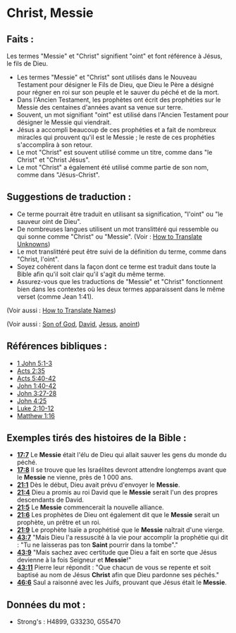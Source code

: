 # Christ, Messie

## Faits :

Les termes "Messie" et "Christ" signifient "oint" et font référence à Jésus, le fils de Dieu.

* Les termes "Messie" et "Christ" sont utilisés dans le Nouveau Testament pour désigner le Fils de Dieu, que Dieu le Père a désigné pour régner en roi sur son peuple et le sauver du péché et de la mort.
* Dans l'Ancien Testament, les prophètes ont écrit des prophéties sur le Messie des centaines d'années avant sa venue sur terre.
* Souvent, un mot signifiant "oint" est utilisé dans l'Ancien Testament pour désigner le Messie qui viendrait.
* Jésus a accompli beaucoup de ces prophéties et a fait de nombreux miracles qui prouvent qu'il est le Messie ; le reste de ces prophéties s'accomplira à son retour.
* Le mot "Christ" est souvent utilisé comme un titre, comme dans "le Christ" et "Christ Jésus".
* Le mot "Christ" a également été utilisé comme partie de son nom, comme dans "Jésus-Christ".

## Suggestions de traduction :

* Ce terme pourrait être traduit en utilisant sa signification, "l'oint" ou "le sauveur oint de Dieu".
* De nombreuses langues utilisent un mot translittéré qui ressemble ou qui sonne comme "Christ" ou "Messie". (Voir : [How to Translate Unknowns](rc://en/ta/man/translate/translate-unknown))
* Le mot translittéré peut être suivi de la définition du terme, comme dans "Christ, l'oint".
* Soyez cohérent dans la façon dont ce terme est traduit dans toute la Bible afin qu'il soit clair qu'il s'agit du même terme.
* Assurez-vous que les traductions de "Messie" et "Christ" fonctionnent bien dans les contextes où les deux termes apparaissent dans le même verset (comme Jean 1:41).

(Voir aussi : [How to Translate Names](rc://en/ta/man/translate/translate-names))

(Voir aussi : [Son of God](../kt/sonofgod.md), [David](../names/david.md), [Jesus](../kt/jesus.md), [anoint](../kt/anoint.md))

## Références bibliques :

* [1 John 5:1-3](rc://en/tn/help/1jn/05/01)
* [Acts 2:35](rc://en/tn/help/act/02/35)
* [Acts 5:40-42](rc://en/tn/help/act/05/40)
* [John 1:40-42](rc://en/tn/help/jhn/01/40)
* [John 3:27-28](rc://en/tn/help/jhn/03/27)
* [John 4:25](rc://en/tn/help/jhn/04/25)
* [Luke 2:10-12](rc://en/tn/help/luk/02/10)
* [Matthew 1:16](rc://en/tn/help/mat/01/16)

## Exemples tirés des histoires de la Bible :

* __[17:7](rc://en/tn/help/obs/17/07)__ Le __Messie__ était l'élu de Dieu qui allait sauver les gens du monde du péché.
* __[17:8](rc://en/tn/help/obs/17/08)__ Il se trouve que les Israélites devront attendre longtemps avant que le __Messie__ ne vienne, près de 1 000 ans.
* __[21:1](rc://en/tn/help/obs/21/01)__ Dès le début, Dieu avait prévu d'envoyer le __Messie__.
* __[21:4](rc://en/tn/help/obs/21/04)__ Dieu a promis au roi David que le __Messie__ serait l'un des propres descendants de David.
* __[21:5](rc://en/tn/help/obs/21/05)__ Le __Messie__ commencerait la nouvelle alliance.
* __[21:6](rc://en/tn/help/obs/21/06)__ Les prophètes de Dieu ont également dit que le __Messie__ serait un prophète, un prêtre et un roi.
* __[21:9](rc://en/tn/help/obs/21/09)__ Le prophète Isaïe a prophétisé que le __Messie__ naîtrait d'une vierge.
* __[43:7](rc://en/tn/help/obs/43/07)__ "Mais Dieu l'a ressuscité à la vie pour accomplir la prophétie qui dit : "Tu ne laisseras pas ton __Saint__ pourrir dans la tombe"."
* __[43:9](rc://en/tn/help/obs/43/09)__ "Mais sachez avec certitude que Dieu a fait en sorte que Jésus devienne à la fois Seigneur et __Messie__!"
* __[43:11](rc://en/tn/help/obs/43/11)__ Pierre leur répondit : "Que chacun de vous se repente et soit baptisé au nom de Jésus __Christ__ afin que Dieu pardonne ses péchés."
* __[46:6](rc://en/tn/help/obs/46/06)__ Saul a raisonné avec les Juifs, prouvant que Jésus était le __Messie__.

## Données du mot :

* Strong's : H4899, G33230, G55470
